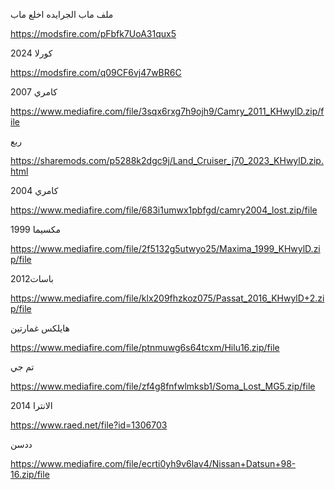 

ملف ماب الجرايده اخلع ماب 

https://modsfire.com/pFbfk7UoA31qux5


كورلا 2024

https://modsfire.com/q09CF6vj47wBR6C

كامري 2007 

https://www.mediafire.com/file/3sqx6rxg7h9ojh9/Camry_2011_KHwylD.zip/file

 
ربع 

https://sharemods.com/p5288k2dgc9j/Land_Cruiser_j70_2023_KHwylD.zip.html

كامري 2004

https://www.mediafire.com/file/683i1umwx1pbfgd/camry2004_lost.zip/file

مكسيما 1999

https://www.mediafire.com/file/2f5132g5utwyo25/Maxima_1999_KHwylD.zip/file

باسات2012 

https://www.mediafire.com/file/klx209fhzkoz075/Passat_2016_KHwylD+2.zip/file

هايلكس غمارتين 

https://www.mediafire.com/file/ptnmuwg6s64tcxm/Hilu16.zip/file

تم جي 

https://www.mediafire.com/file/zf4g8fnfwlmksb1/Soma_Lost_MG5.zip/file

الانترا 2014

https://www.raed.net/file?id=1306703

ددسن

https://www.mediafire.com/file/ecrti0yh9v6lav4/Nissan+Datsun+98-16.zip/file
